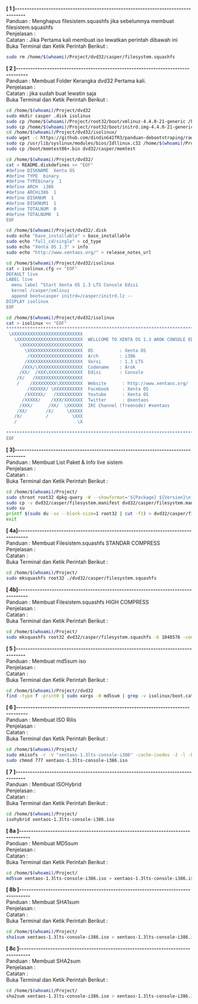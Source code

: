 **[ 1 ]---------------------------------------------------------------------------------**  
Panduan      : Menghapus filesistem.squashfs jika sebelumnya membuat filesistem.squashfs  
Penjelasan   :  
Catatan      : Jika Pertama kali membuat iso lewatkan perintah dibawah ini  
Buka Terminal dan Ketik Perintah Berikut :
```bash
sudo rm /home/$(whoami)/Project/dvd32/casper/filesystem.squashfs 
```
**[ 2 ]---------------------------------------------------------------------------------**  
Panduan      :   Membuat Folder Kerangka dvd32 Pertama kali.  
Penjelasan   :  
Catatan      : jika sudah buat lewatin saja  
Buka Terminal dan Ketik Perintah Berikut :  
```bash
cd /home/$(whoami)/Project/dvd32
sudo mkdir casper .disk isolinux
sudo cp /home/$(whoami)/Project/root32/boot/vmlinuz-4.4.0-21-generic /home/$(whoami)/Project/dvd32/casper/vmlinuz
sudo cp /home/$(whoami)/Project/root32/boot/initrd.img-4.4.0-21-generic /home/$(whoami)/Project/dvd32/casper/initrd.lz
cd /home/$(whoami)/Project/dvd32/isolinux/ 
sudo wget -c https://github.com/dindinG41TR3/panduan-debootstraping/raw/master/Indonesia/Modul/isolinux/isolinux.bin
sudo cp /usr/lib/syslinux/modules/bios/Idllinux.c32 /home/$(whoami)/Project/dvd32/isolinux/
sudo cp /boot/memtest86+.bin dvd32/casper/memtest
```

```bash
cd /home/$(whoami)/Project/dvd32/
cat > README.diskdefines << "EOF"
#define DISKNAME  Xenta OS
#define TYPE  binary
#define TYPEbinary  1
#define ARCH  i386
#define ARCHi386  1
#define DISKNUM  1
#define DISKNUM1  1
#define TOTALNUM  0
#define TOTALNUM0  1
EOF
```
```bash
cd /home/$(whoami)/Project/dvd32/.disk
sudo echo "base_installable" > base_installable
sudo echo "full_cd/single" > cd_type
sudo echo "Xenta OS 1.3" > info
sudo echo "http://www.xentaos.org/" > release_notes_url
```
```bash
cd /home/$(whoami)/Project/dvd32/isolinux
cat > isolinux.cfg << "EOF"
DEFAULT live
LABEL live
  menu label ^Start Xenta OS 1.3 LTS Console Edisi
  kernel /casper/vmlinuz
  append boot=casper initrd=/casper/initrd.lz --
DISPLAY isolinux
EOF
```
```bash
cd /home/$(whoami)/Project/dvd32/isolinux
cat > isolinux << "EOF"
*******************************************************************************
 \XXXXXXXXXXXXXXXXXXXXXXXXXXX  
   \XXXXXXXXXXXXXXXXXXXXXXXXX  WELLCOME TO XENTA OS 1.3 AROK CONSOLE EDISI
     \XXXXXXXXXXXXXXXXXXXXXXX  
       \XXXXXXXXXXXXXXXXXXXXX  OS          : Xenta OS
        /XXXXXXXXXXXXXXXXXXXX  Arch        : i386
       /XXXXXXXXXXXXXXXXXXXXX  Versi       : 1.3 LTS
      /XXX/\XXXXXXXXXXXXXXXXX  Codename    : Arok
     /XX/  /XXX\XXXXXXXXXXXXX  Edisi       : Console
    /X/   /XXXXXXXXXXXXXXXXXX  
    /    /XXXXXXXXX\XXXXXXXXX  Website      : http://www.xentaos.org/
        /XXXXXX/ \XXXXXXXXXXX  Facebook     : Xenta OS
       /XXXXXX/   /XXXXXXXXXX  Youtube      : Xenta OS
      /XXXXX/    /XXX/XXXXXXX  Twitter      : @xentaos
     /XXX/      /XX/  \XXXXXX  IRC Channel (freenode) #xentaos
    /XX/       /X/     \XXXXX  
   /X/         /         \XXX  
   /                       \X  
                               
*******************************************************************************
EOF
```

**[ 3]---------------------------------------------------------------------------------**  
Panduan      : Membuat List Paket & Info live sistem  
Penjelasan   :  
Catatan      :  
Buka Terminal dan Ketik Perintah Berikut :  
```bash
cd /home/$(whoami)/Project/
sudo chroot root32 dpkg-query -W --showformat='${Package} ${Version}\n' | sudo tee dvd32/casper/filesystem.manifest
sudo cp -v dvd32/casper/filesystem.manifest dvd32/casper/filesystem.manifest-desktop
sudo su
printf $(sudo du -sx --block-size=1 root32 | cut -f1) > dvd32/casper/filesystem.size
exit
```
**[ 4a]---------------------------------------------------------------------------------**  
Panduan      : Membuat Filesistem.squashfs STANDAR COMPRESS  
Penjelasan   :  
Catatan      :  
Buka Terminal dan Ketik Perintah Berikut : 
```bash
cd /home/$(whoami)/Project/
sudo mksquashfs root32 ./dvd32/casper/filesystem.squashfs
```

**[ 4b]---------------------------------------------------------------------------------**  
Panduan      : Membuat Filesistem.squashfs HIGH COMPRESS  
Penjelasan   :  
Catatan      :  
Buka Terminal dan Ketik Perintah Berikut :  
```bash
cd /home/$(whoami)/Project/
sudo mksquashfs root32 dvd32/casper/filesystem.squashfs -b 1048576 -comp xz -Xdict-size 100%
```

**[ 5 ]---------------------------------------------------------------------------------**  
Panduan      : Membuat md5sum iso  
Penjelasan   :  
Catatan      :  
Buka Terminal dan Ketik Perintah Berikut :  
```bash
cd /home/$(whoami)/Project//dvd32
find -type f -print0 | sudo xargs -0 md5sum | grep -v isolinux/boot.cat | sudo tee MD5SUMS
```
**[ 6 ]---------------------------------------------------------------------------------**  
Panduan      : Membuat ISO Rilis  
Penjelasan   :  
Catatan      :  
Buka Terminal dan Ketik Perintah Berikut :  
```bash
cd /home/$(whoami)/Project/ 
sudo mkisofs -r -V "xentaos-1.3lts-console-i386" -cache-inodes -J -l -b isolinux/isolinux.bin -c isolinux/boot.cat -no-emul-boot -boot-load-size 4 -boot-info-table -o ./xentaos-1.3lts-console-i386.iso dvd32
sudo chmod 777 xentaos-1.3lts-console-i386.iso
```

**[ 7 ]---------------------------------------------------------------------------------**  
Panduan      :  Membuat ISOHybrid  
Penjelasan   :  
Catatan      :  
Buka Terminal dan Ketik Perintah Berikut :  
```bash
cd /home/$(whoami)/Project/
isohybrid xentaos-1.3lts-console-i386.iso
```
**[ 8a ]---------------------------------------------------------------------------------**  
Panduan      : Membuat MD5sum  
Penjelasan   :  
Catatan      :  
Buka Terminal dan Ketik Perintah Berikut :  
```bash
cd /home/$(whoami)/Project/
md5sum xentaos-1.3lts-console-i386.iso > xentaos-1.3lts-console-i386.iso.md5sum
```

**[ 8b ]---------------------------------------------------------------------------------**  
Panduan      : Membuat SHA1sum  
Penjelasan   :  
Catatan      :  
Buka Terminal dan Ketik Perintah Berikut :  
```bash
cd /home/$(whoami)/Project/
sha1sum xentaos-1.3lts-console-i386.iso > xentaos-1.3lts-console-i386.iso.sha1sum
```
**[ 8c ]---------------------------------------------------------------------------------**  
Panduan      : Membuat SHA2sum  
Penjelasan   :  
Catatan      :  
Buka Terminal dan Ketik Perintah Berikut :  
```bash
cd /home/$(whoami)/Project/
sha2sum xentaos-1.3lts-console-i386.iso > xentaos-1.3lts-console-i386.iso.sha2sum
```
